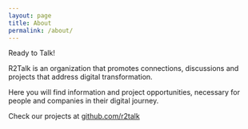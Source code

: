 ```yaml
---
layout: page
title: About
permalink: /about/
---
```


Ready to Talk!

R2Talk is an organization that promotes connections, discussions and projects that address digital transformation.

Here you will find information and project opportunities, necessary for people and companies in their digital journey.

Check our projects at [github.com/r2talk](https://github.com/r2talk)


